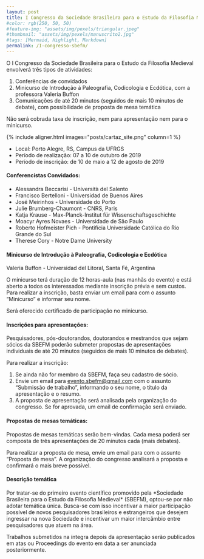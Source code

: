 ```yaml
---
layout: post
title: I Congresso da Sociedade Brasileira para o Estudo da Filosofia Medieval
#color: rgb(250, 50, 50)
#feature-img: "assets/img/pexels/triangular.jpeg"
#thumbnail: "assets/img/pexels/manuscrito2.jpg"
#tags: [Mermaid, Highlight, Markdown]
permalink: /I-congresso-sbefm/
---
```


<p>O I Congresso da Sociedade Brasileira para o Estudo da Filosofia Medieval envolverá três tipos de atividades: </p>

1.  Conferências de convidados
2.  Minicurso de Introdução à Paleografia, Codicologia e Ecdótica, com a professora Valeria Buffon
3. Comunicações de até 20 minutos (seguidos de mais 10 minutos de debate), com possibilidade de proposta de mesa temática 

<p>Não será cobrada taxa de inscrição, nem para apresentação nem para o minicurso. </p>

{% include aligner.html images="posts/cartaz_site.png" column=1 %}


- Local: Porto Alegre, RS, Campus da UFRGS
- Período de realização: 07 a 10 de outubro de 2019
- Período de inscrição: de 10 de maio a 12 de agosto de 2019

#### Conferencistas Convidados:
- Alessandra Beccarisi - Università del Salento 
- Francisco Bertelloni - Universidad de Buenos Aires 
- José Meirinhos - Universidade do Porto 
- Julie Brumberg-Chaumont - CNRS, Paris 
- Katja Krause - Max-Planck-Institut für Wissenschaftsgeschichte 
- Moacyr Ayres Novaes - Universidade de São Paulo 
- Roberto Hofmeister Pich - Pontifícia Universidade Católica do Rio Grande do Sul 
- Therese Cory - Notre Dame University 


#### Minicurso de Introdução à Paleografia, Codicologia e Ecdótica
Valeria Buffon - Universidad del Litoral, Santa Fé, Argentina 

<p>O minicurso terá duração de 12 horas-aula (nas manhãs do evento) e está aberto a todos os interessados mediante inscrição prévia e sem custos. Para realizar a inscrição, basta enviar um email para <evento.sbefm@gmail.com> com o assunto “Minicurso” e informar seu nome. </p>
<p>Será oferecido certificado de participação no minicurso. </p>


#### Inscrições para apresentações:
<p>Pesquisadores, pós-doutorandos, doutorandos e mestrandos que sejam sócios da SBEFM poderão submeter propostas de apresentações individuais de até 20 minutos (seguidos de mais 10 minutos de debates).</p>

Para realizar a inscrição:

1. Se ainda não for membro da SBEFM, faça seu cadastro de sócio.
2. Envie um email para <evento.sbefm@gmail.com> com o assunto “Submissão de trabalho”, informando o seu nome, o título da apresentação e o resumo.
3. A proposta de apresentação será analisada pela organização do congresso. Se for aprovada, um email de confirmação será enviado.


#### Propostas de mesas temáticas:

<p>Propostas de mesas temáticas serão bem-vindas. Cada mesa poderá ser composta de três apresentações de 20 minutos cada (mais debates).</p>
Para realizar a proposta de mesa, envie um email para <evento.sbefm@gmail.com> com o assunto “Proposta de mesa”. A organização do congresso analisará a proposta e confirmará o mais breve possível.


#### Descrição temática
<p>Por tratar-se do primeiro evento científico promovido pela *Sociedade Brasileira para o Estudo da Filosofia Medieval* (SBEFM), optou-se por não adotar temática única. Busca-se com isso incentivar a maior participação possível de novos pesquisadores brasileiros e estrangeiros que desejem ingressar na nova Sociedade e incentivar um maior intercâmbio entre pesquisadores que atuem na área. </p>
Trabalhos submetidos na íntegra depois da apresentação serão publicados em atas ou Proceedings do evento em data a ser anunciada posteriormente. 
